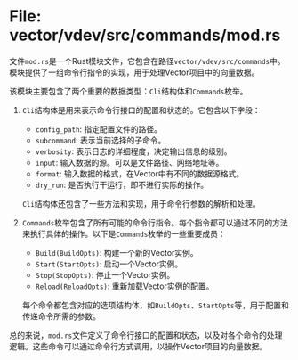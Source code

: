 # File: vector/vdev/src/commands/mod.rs

文件`mod.rs`是一个Rust模块文件，它包含在路径`vector/vdev/src/commands`中。模块提供了一组命令行指令的实现，用于处理Vector项目中的向量数据。

该模块主要包含了两个重要的数据类型：`Cli`结构体和`Commands`枚举。

1. `Cli`结构体是用来表示命令行接口的配置和状态的。它包含以下字段：
   - `config_path`: 指定配置文件的路径。
   - `subcommand`: 表示当前选择的子命令。
   - `verbosity`: 表示日志的详细程度，决定输出信息的级别。
   - `input`: 输入数据的源。可以是文件路径、网络地址等。
   - `format`: 输入数据的格式，在Vector中有不同的数据源格式。
   - `dry_run`: 是否执行干运行，即不进行实际的操作。

   `Cli`结构体还包含了一些方法和实现，用于命令行参数的解析和处理。

2. `Commands`枚举包含了所有可能的命令行指令。每个指令都可以通过不同的方法来执行具体的操作。以下是`Commands`枚举的一些重要成员：
   - `Build(BuildOpts)`: 构建一个新的Vector实例。
   - `Start(StartOpts)`: 启动一个Vector实例。
   - `Stop(StopOpts)`: 停止一个Vector实例。
   - `Reload(ReloadOpts)`: 重新加载Vector实例的配置。
   
   每个命令都包含对应的选项结构体，如`BuildOpts`、`StartOpts`等，用于配置和传递命令所需的参数。

总的来说，`mod.rs`文件定义了命令行接口的配置和状态，以及对各个命令的处理逻辑。这些命令可以通过命令行方式调用，以操作Vector项目的向量数据。


